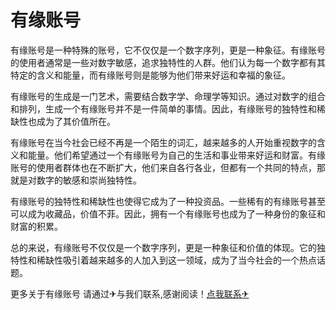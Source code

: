 # 有缘账号

有缘账号是一种特殊的账号，它不仅仅是一个数字序列，更是一种象征。有缘账号的使用者通常是一些对数字敏感，追求独特性的人群。他们认为每一个数字都有其特定的含义和能量，而有缘账号则是能够为他们带来好运和幸福的象征。

有缘账号的生成是一门艺术，需要结合数字学、命理学等知识。通过对数字的组合和排列，生成一个有缘账号并不是一件简单的事情。因此，有缘账号的独特性和稀缺性也成为了其价值所在。

有缘账号在当今社会已经不再是一个陌生的词汇，越来越多的人开始重视数字的含义和能量。他们希望通过一个有缘账号为自己的生活和事业带来好运和财富。有缘账号的使用者群体也在不断扩大，他们来自各行各业，但都有一个共同的特点，那就是对数字的敏感和崇尚独特性。

有缘账号的独特性和稀缺性也使得它成为了一种投资品。一些稀有的有缘账号甚至可以成为收藏品，价值不菲。因此，拥有一个有缘账号也成为了一种身份的象征和财富的积累。

总的来说，有缘账号不仅仅是一个数字序列，更是一种象征和价值的体现。它的独特性和稀缺性吸引着越来越多的人加入到这一领域，成为了当今社会的一个热点话题。

更多关于有缘账号 请通过✈与我们联系,感谢阅读！[点我联系✈](https://www.k02.cc)